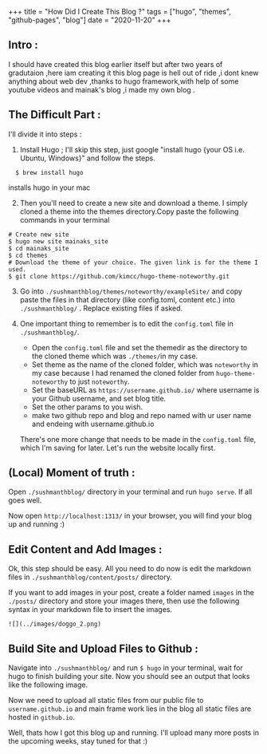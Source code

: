 +++
title =  "How Did I Create This Blog ?"
tags = ["hugo", "themes", "github-pages", "blog"]
date = "2020-11-20"
+++

## Intro :

I should have created this blog earlier itself but after two years of gradutaion ,here iam creating it 
this blog page is hell out of ride ,i dont knew anything about web dev ,thanks to hugo framework,with help 
of some youtube videos and mainak's blog ,i made my own blog .
## The Difficult Part :

I'll divide it into steps :

1. Install Hugo ; I'll skip this step, just google "install hugo {your OS i.e. Ubuntu, Windows}" and follow the steps.

```
  $ brew install hugo 

```
installs hugo in your mac

2. Then you'll need to create a new site and download a theme. I simply cloned a theme into the themes directory.Copy paste the following commands in your terminal

```
# Create new site
$ hugo new site mainaks_site
$ cd mainaks_site
$ cd themes
# Download the theme of your choice. The given link is for the theme I used.
$ git clone https://github.com/kimcc/hugo-theme-noteworthy.git

```
3. Go into ```./sushmanthblog/themes/noteworthy/exampleSite/``` and copy paste the files in that directory (like config.toml, content etc.) into ```./sushmanthblog/``` . Replace existing files if asked.

4. One important thing to remember is to edit the ```config.toml``` file in ```./sushmanthblog/```. 

    * Open the ```config.toml``` file and set the themedir as the directory to the cloned theme which was ```./themes/```in my case.
    * Set theme as the name of the cloned folder, which was ```noteworthy``` in my case because I had renamed the cloned folder from ```hugo-theme-noteworthy``` to just ```noteworthy```. 
    * Set the baseURL as ```https://username.github.io/``` where username is your Github username, and set blog title.
    * Set the other params to you wish.
    * make two github repo and blog and repo named with ur user name and endeing with username.github.io
    
    There's one more change that needs to be made in the ```config.toml``` file, which I'm saving for later. Let's run the website locally first.

## (Local) Moment of truth :

Open ```./sushmanthblog/``` directory in your terminal and run ```hugo serve```. If all goes well.

Now open ```http://localhost:1313/``` in your browser, you will find your blog up and running :)

## Edit Content and Add Images :
Ok, this step should be easy. All you need to do now is edit the markdown files in ```./sushmanthblog/content/posts/``` directory.

 If you want to add images in your post, create a folder named ```images``` in the ```./posts/``` directory and store your images there, then use the following syntax in your markdown file to insert the images.
```
![](../images/doggo_2.png)
```
## Build Site and Upload Files to Github :
Navigate into ```./sushmanthblog/``` and run ```$ hugo``` in your terminal, wait for hugo to finish building your site. Now you should see an output that looks like the following image.

Now we need to upload all static files from our public file to ```username.github.io``` and main frame work lies in the blog all static files are hosted in ```github.io```.





Well, thats how I got this blog up and running. I'll upload many more posts in the upcoming weeks, stay tuned for that :)
